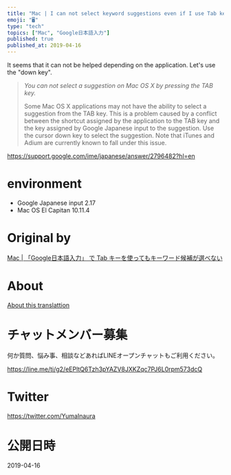 ```yaml
---
title: "Mac | I can not select keyword suggestions even if I use Tab key in &q"
emoji: "🖥"
type: "tech"
topics: ["Mac", "Google日本語入力"]
published: true
published_at: 2019-04-16
---
```


It seems that it can not be helped depending on the application. Let's use the "down key".

> _You can not select a suggestion on Mac OS X by pressing the TAB key._
> 
> Some Mac OS X applications may not have the ability to select a suggestion from the TAB key. This is a problem caused by a conflict between the shortcut assigned by the application to the TAB key and the key assigned by Google Japanese input to the suggestion. Use the cursor down key to select the suggestion. Note that iTunes and Adium are currently known to fall under this issue.

https://support.google.com/ime/japanese/answer/2796482?hl=en

# environment 

- Google Japanese input 2.17 
- Mac OS El Capitan 10.11.4 


# Original by
[Mac | 「Google日本語入力」 で Tab キーを使ってもキーワード候補が選べない](https://qiita.com/Yinaura/items/021435ddf2c25e8d5cac)

# About

[About this translattion](https://qiita.com/YumaInaura/items/7f6fd1e9310a6816469a)








<!-- Update From Qiita API -->

# チャットメンバー募集


何か質問、悩み事、相談などあればLINEオープンチャットもご利用ください。

https://line.me/ti/g2/eEPltQ6Tzh3pYAZV8JXKZqc7PJ6L0rpm573dcQ





# Twitter


https://twitter.com/YumaInaura


<!-- Update From Qiita API -->



# 公開日時

2019-04-16
